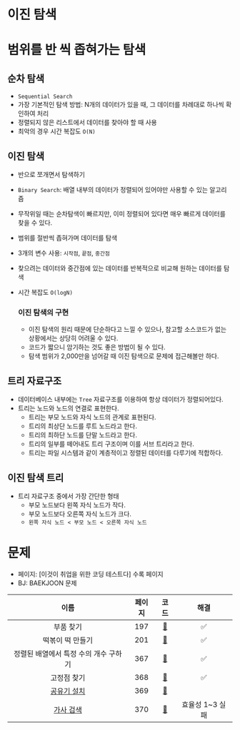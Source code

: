 # 이진 탐색

# 범위를 반 씩 좁혀가는 탐색

## 순차 탐색
- `Sequential Search`
- 가장 기본적인 탐색 방법: N개의 데이터가 있을 때, 그 데이터를 차례대로 하나씩 확인하여 처리
- 정렬되지 않은 리스트에서 데이터를 찾아야 할 때 사용
- 최악의 경우 시간 복잡도 `O(N)`

## 이진 탐색

- 반으로 쪼개면서 탐색하기
- `Binary Search`: 배열 내부의 데이터가 정렬되어 있어야만 사용할 수 있는 알고리즘
- 무작위일 때는 순차탐색이 빠르지만, 이미 정렬되어 있다면 매우 빠르게 데이터를 찾을 수 있다.
- 범위를 절반씩 좁혀가며 데이터를 탐색
- 3개의 변수 사용: `시작점`, `끝점`, `중간점`
- 찾으려는 데이터와 중간점에 있는 데이터를 반복적으로 비교해 원하는 데이터를 탐색
- 시간 복잡도 `O(logN)`

  ### 이진 탐색의 구현
  - 이진 탐색의 원리 때문에 단순하다고 느낄 수 있으나, 참고할 소스코드가 없는 상황에서는 상당히 어려울 수 있다.
  - 코드가 짧으니 암기하는 것도 좋은 방법이 될 수 있다.
  - 탐색 범위가 2,000만을 넘어갈 때 이진 탐색으로 문제에 접근해볼만 하다.

## 트리 자료구조
- 데이터베이스 내부에는 `Tree` 자료구조를 이용하여 항상 데이터가 정렬되어있다.
- 트리는 노드와 노드의 연결로 표현한다.
  - 트리는 부모 노드와 자식 노드의 관계로 표현된다.
  - 트리의 최상단 노드를 루트 노드라고 한다.
  - 트리의 최하단 노드를 단말 노드라고 한다.
  - 트리의 일부를 떼어내도 트리 구조이며 이를 서브 트리라고 한다.
  - 트리는 파일 시스템과 같이 계층적이고 정렬된 데이터를 다루기에 적합하다.

## 이진 탐색 트리
- 트리 자료구조 중에서 가장 간단한 형태
  - 부모 노드보다 왼쪽 자식 노드가 작다.
  - 부모 노드보다 오른쪽 자식 노드가 크다.
  - `왼쪽 자식 노드 < 부모 노드 < 오른쪽 자식 노드`

# 문제

- 페이지: [이것이 취업을 위한 코딩 테스트다] 수록 페이지
- BJ: BAEKJOON 문제

|이름|페이지|코드|해결|
|:---:|:---:|:---:|:---:|
|부품 찾기|197|[🚀](./부품찾기.java)|✅|
|떡볶이 떡 만들기|201|[🚀](./떡볶이떡만들기.java)|✅|
|정렬된 배열에서 특정 수의 개수 구하기|367|[🚀](./정렬된배열에서특정수의개수구하기.java)|✅|
|고정점 찾기|368|[🚀](./고정점찾기.java)|✅|
|[공유기 설치](https://www.acmicpc.net/problem/2110)|369|[🚀](./공유기설치.java)||
|[가사 검색](https://programmers.co.kr/learn/courses/30/lessons/60060)|370|[🚀](./가사검색.java)|효율성 1~3 실패|

